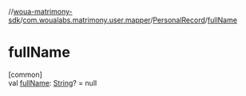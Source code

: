 //[woua-matrimony-sdk](../../../index.md)/[com.woualabs.matrimony.user.mapper](../index.md)/[PersonalRecord](index.md)/[fullName](full-name.md)

# fullName

[common]\
val [fullName](full-name.md): [String](https://kotlinlang.org/api/latest/jvm/stdlib/kotlin/-string/index.html)? = null

